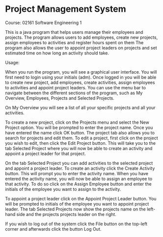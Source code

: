 # Project Management System
Course: 02161 Software Engineering 1

This is a java program that helps users manage their employees and projects.
The program allows users to add employees, create new projects, assign employees to activities and register hours spent on them
The program also allows the user to appoint project leaders on projects and set estimated time on how long an activity should take.

Usage:

When you run the program, you will see a graphical user interface. You will first need to login using your initials (adm). 
Once logged in you will be able to create new project, add employees, create activities, assign employees to activities and appoint project leaders.
You can use the menu bar to navigate between the different sections of the program, such as My Overview, Employees, Projects and Selected Projects.

On My Overview you will see a list of all your specific projects and all your activities.

To create a new project, click on the Projects menu and select the New Project option. You will be prompted to enter the project name. Once you have entered the name click OK button.
The project tab also allows you to search for projects and edit them. To edit a project, first click on the project you wish to edit, then click the Edit Project button.
This will take you to the tab Selected Project where you will now be able to create an activity and appoint a project leader for that project.

On the tab Selected Project you can add activities to the selected project and appoint a project leader. 
To create an activity click the Create Activity button. This will prompt you to enter the activity name. When you have entered the activity name, you will now be able to assign an employee to that activity.
To do so click on the Assign Employee button and enter the initials of the employee you want to assign to the activity.

To appoint a project leader click on the Appoint Project Leader button. You will be prompted to initials of the employee you want to appoint project leader.
The tab Selected Projects now show the projects name on the left-hand side and the projects projects leader on the right.

If you wish to log out of the system click the File button on the top-left corner and afterwards click the button Log Out.
